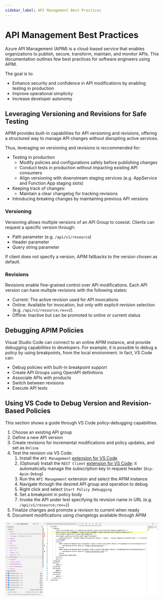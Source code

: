 ```yaml
---
sidebar_label: API Management Best Practices
---
```


# API Management Best Practices

Azure API Management (APIM) is a cloud-based service that enables organizations
to publish, secure, transform, maintain, and monitor APIs. This documentation
outlines few best practices for software engineers using APIM.

The goal is to:

- Enhance security and confidence in API modifications by enabling testing in
  production
- Improve operational simplicity
- Increase developer autonomy

## Leveraging Versioning and Revisions for Safe Testing

APIM provides built-in capabilities for API versioning and revisions, offering a
structured way to manage API changes without disrupting active services.

Thus, leveraging on versioning and revisions is reccommended for:

- Testing in production
  - Modify policies and configurations safely before publishing changes
  - Conduct tests in production without impacting existing API consumers
  - Align versioning with downstream staging services (e.g. AppService and
    Function App staging slots)
- Keeping track of changes:
  - Maintain a clear changelog for tracking revisions
- Introducing breaking changes by maintaining previous API versions

### Versioning

Versioning allows multiple versions of an API Group to coexist. Clients can
request a specific version through:

- Path parameter (e.g. `/api/v1/resource`)
- Header parameter
- Query string parameter

If client does not specify a version, APIM fallbacks to the version chosen as
default.

### Revisions

Revisions enable fine-grained control over API modifications. Each API version
can have multiple revisions with the following states:

- Current: The active revision used for API invocations
- Online: Available for invocation, but only with explicit revision selection
  (e.g. `/api/v1/resource;rev=2`).
- Offline: Inactive but can be promoted to online or current status

## Debugging APIM Policies

Visual Studio Code can connect to an online APIM instance, and provide debugging
capabilities to developers. For example, it is possible to debug a policy by
using breakpoints, from the local environment. In fact, VS Code can:

- Debug policies with built-in breakpoint support
- Create API Groups using OpenAPI definitions
- Associate APIs with products
- Switch between revisions
- Execute API tests

## Using VS Code to Debug Version and Revision-Based Policies

This section shows a guide through VS Code policy-debugging capabilities.

1. Choose an existing API group
2. Define a new API version
3. Create revisions for incremental modifications and policy updates, and set as
   `Online`
4. Test the revision via VS Code:
   1. Install the `API Management`
      [extension for VS Code](https://marketplace.visualstudio.com/items?itemName=ms-azuretools.vscode-apimanagement)
   2. (Optional) Install the `REST Client`
      [extension for VS Code](https://marketplace.visualstudio.com/items?itemName=humao.rest-client):
      it automatically manage the subscription key in request header
      (`Ocp-Apim-Debug`)
   3. Run the `API Management` extension and select the APIM instance
   4. Navigate through the desired API group and operation to debug
   5. Right click and select `Start Policy Debugging`
   6. Set a breakpoint in policy body
   7. Invoke the API under test specifying its revision name in URL (e.g. `/api/v1/resource;rev=2`)
5. Finalize changes and promote a revision to current when ready
6. Document modifications using changelogs available through APIM

![APIM Policy in Debug Mode](./apim-usage-patterns/apim-debugging.png)
